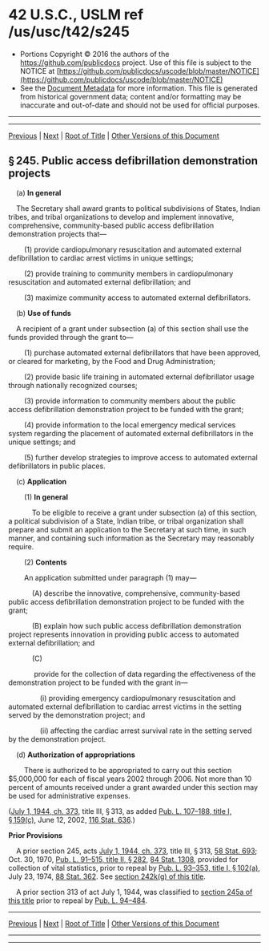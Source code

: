---
---

# 42 U.S.C., USLM ref /us/usc/t42/s245

* Portions Copyright © 2016 the authors of the https://github.com/publicdocs project.
  Use of this file is subject to the NOTICE at [https://github.com/publicdocs/uscode/blob/master/NOTICE](https://github.com/publicdocs/uscode/blob/master/NOTICE)
* See the [Document Metadata](././../../../../../..//README.md) for more information.
  This file is generated from historical government data; content and/or formatting may be inaccurate and out-of-date and should not be used for official purposes.

----------
----------

[Previous](./../../../../../..//us/usc/t42/ch6A/schII/ptB/m__us_usc_t42_s244a.md) | [Next](./../../../../../..//us/usc/t42/ch6A/schII/ptB/m__us_usc_t42_s245a.md) | [Root of Title](./../../../../../../) | [Other Versions of this Document](https://publicdocs.github.io/go/links?ns=uslm&ref=%2Fus%2Fusc%2Ft42%2Fs245)

## § 245. Public access defibrillation demonstration projects

    (a) __In general__ 

    The Secretary shall award grants to political subdivisions of States, Indian tribes, and tribal organizations to develop and implement innovative, comprehensive, community-based public access defibrillation demonstration projects that—

        (1) provide cardiopulmonary resuscitation and automated external defibrillation to cardiac arrest victims in unique settings;

        (2) provide training to community members in cardiopulmonary resuscitation and automated external defibrillation; and

        (3) maximize community access to automated external defibrillators.

    (b) __Use of funds__ 

    A recipient of a grant under subsection (a) of this section shall use the funds provided through the grant to—

        (1) purchase automated external defibrillators that have been approved, or cleared for marketing, by the Food and Drug Administration;

        (2) provide basic life training in automated external defibrillator usage through nationally recognized courses;

        (3) provide information to community members about the public access defibrillation demonstration project to be funded with the grant;

        (4) provide information to the local emergency medical services system regarding the placement of automated external defibrillators in the unique settings; and

        (5) further develop strategies to improve access to automated external defibrillators in public places.

    (c) __Application__ 

        (1) __In general__ 

            To be eligible to receive a grant under subsection (a) of this section, a political subdivision of a State, Indian tribe, or tribal organization shall prepare and submit an application to the Secretary at such time, in such manner, and containing such information as the Secretary may reasonably require.

        (2) __Contents__ 

        An application submitted under paragraph (1) may—

            (A) describe the innovative, comprehensive, community-based public access defibrillation demonstration project to be funded with the grant;

            (B) explain how such public access defibrillation demonstration project represents innovation in providing public access to automated external defibrillation; and

            (C)

             provide for the collection of data regarding the effectiveness of the demonstration project to be funded with the grant in—

                (i) providing emergency cardiopulmonary resuscitation and automated external defibrillation to cardiac arrest victims in the setting served by the demonstration project; and

                (ii) affecting the cardiac arrest survival rate in the setting served by the demonstration project.

    (d) __Authorization of appropriations__ 

        There is authorized to be appropriated to carry out this section $5,000,000 for each of fiscal years 2002 through 2006. Not more than 10 percent of amounts received under a grant awarded under this section may be used for administrative expenses.

([July 1, 1944, ch. 373][/us/act/1944-07-01/ch373], title III, § 313, as added [Pub. L. 107–188, title I, § 159(c)][/us/pl/107/188/s159/c], June 12, 2002, [116 Stat. 636][/us/stat/116/636].)

 __Prior Provisions__ 

    A prior section 245, acts [July 1, 1944, ch. 373][/us/act/1944-07-01/ch373], title III, § 313, [58 Stat. 693][/us/stat/58/693]; Oct. 30, 1970, [Pub. L. 91–515, title II, § 282][/us/pl/91/515/s282], [84 Stat. 1308][/us/stat/84/1308], provided for collection of vital statistics, prior to repeal by [Pub. L. 93–353, title I, § 102(a)][/us/pl/93/353/s102/a], July 23, 1974, [88 Stat. 362][/us/stat/88/362]. See [section 242k(g) of this title][/us/usc/t42/s242k/g].

    A prior section 313 of act July 1, 1944, was classified to [section 245a of this title][/us/usc/t42/s245a] prior to repeal by [Pub. L. 94–484][/us/pl/94/484].

----------

[Previous](./../../../../../..//us/usc/t42/ch6A/schII/ptB/m__us_usc_t42_s244a.md) | [Next](./../../../../../..//us/usc/t42/ch6A/schII/ptB/m__us_usc_t42_s245a.md) | [Root of Title](./../../../../../../) | [Other Versions of this Document](https://publicdocs.github.io/go/links?ns=uslm&ref=%2Fus%2Fusc%2Ft42%2Fs245)

----------
----------

[/us/act/1944-07-01/ch373]: https://publicdocs.github.io/go/links?ns=uslm&ref=%2Fus%2Fact%2F1944-07-01%2Fch373
[/us/pl/107/188/s159/c]: https://publicdocs.github.io/go/links?ns=uslm&ref=%2Fus%2Fpl%2F107%2F188%2Fs159%2Fc
[/us/stat/116/636]: https://publicdocs.github.io/go/links?ns=uslm&ref=%2Fus%2Fstat%2F116%2F636
[/us/act/1944-07-01/ch373]: https://publicdocs.github.io/go/links?ns=uslm&ref=%2Fus%2Fact%2F1944-07-01%2Fch373
[/us/stat/58/693]: https://publicdocs.github.io/go/links?ns=uslm&ref=%2Fus%2Fstat%2F58%2F693
[/us/pl/91/515/s282]: https://publicdocs.github.io/go/links?ns=uslm&ref=%2Fus%2Fpl%2F91%2F515%2Fs282
[/us/stat/84/1308]: https://publicdocs.github.io/go/links?ns=uslm&ref=%2Fus%2Fstat%2F84%2F1308
[/us/pl/93/353/s102/a]: https://publicdocs.github.io/go/links?ns=uslm&ref=%2Fus%2Fpl%2F93%2F353%2Fs102%2Fa
[/us/stat/88/362]: https://publicdocs.github.io/go/links?ns=uslm&ref=%2Fus%2Fstat%2F88%2F362
[/us/usc/t42/s242k/g]: https://publicdocs.github.io/go/links?ns=uslm&ref=%2Fus%2Fusc%2Ft42%2Fs242k%2Fg
[/us/usc/t42/s245a]: https://publicdocs.github.io/go/links?ns=uslm&ref=%2Fus%2Fusc%2Ft42%2Fs245a
[/us/pl/94/484]: https://publicdocs.github.io/go/links?ns=uslm&ref=%2Fus%2Fpl%2F94%2F484


